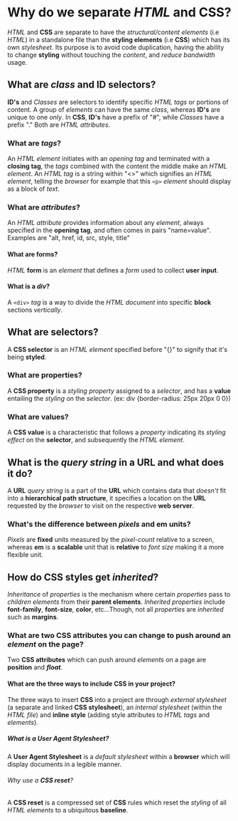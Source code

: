 # Why do we separate _HTML_ and **CSS**?

_HTML_ and **CSS** are separate to have the _structural/content elements_ (i.e _HTML_) in a standalone file than the **styling elements** (i.e **CSS**) which has its own _stylesheet_. Its purpose is to avoid code duplication, having the ability to change **styling** without touching the _content_, and _reduce bandwidth_ usage.

## What are _class_ and **ID** selectors?

**ID's** and _Classes_ are selectors to identify specific _HTML tags_ or portions of content. A group of _elements_ can have the same _class_, whereas **ID's** are unique to one _only_. In **CSS**, **ID's** have a prefix of "#", while _Classes_ have a prefix "." Both are _HTML attributes_.

### What are _tags_?

An _HTML element_ initiates with an _opening tag_ and terminated with a **closing tag**, the _tags_ combined with the content the middle make an _HTML element_. An _HTML tag_ is a string within "<>" which signifies an _HTML element_, telling the _browser_ for example that this `<p>` _element_ should display as a block of _text_.

### What are _attributes_?

An _HTML attribute_ provides information about any _element_, always specified in the **opening tag**, and often comes in pairs "name=value". Examples are "alt, href, id, src, style, title"

#### What are **forms**?

_HTML_ **form** is an _element_ that defines a _form_ used to collect **user input**.

#### What is a _div_?

A `<div>` _tag_ is a way to divide the _HTML document_ into specific **block** sections _vertically_.

## What are **selectors**?

A **CSS selector** is an _HTML element_ specified before "{}" to signify that it's being **styled**.

### What are **properties**?

A **CSS property** is a _styling property_ assigned to a _selector_, and has a **value** entailing the _styling_ on the _selector_. (ex: div {border-radius: 25px 20px 0 0})

### What are **values**?

A **CSS value** is a characteristic that follows a _property_ indicating its _styling effect_ on the **selector**, and subsequently the _HTML element_.

## What is the _query string_ in a **URL** and what does it do?

A **URL** _query string_ is a part of the **URL** which contains data that _doesn't_ fit into a **hierarchical path structure**, it specifies a location on the **URL** requested by the _browser_ to visit on the respective **web server**.

### What's the difference between _pixels_ and **em** units?

_Pixels_ are **fixed** units measured by the _pixel-count_ relative to a screen, whereas **em** is a **scalable** unit that is **relative** to _font size_ making it a more flexible unit.

## How do **CSS styles** get _inherited_?

_Inheritance_ of _properties_ is the mechanism where certain _properties_ pass to _children elements_ from their **parent elements**. _Inherited properties_ include **font-family**, **font-size**, **color**, etc...Though, not all _properties_ are _inherited_ such as **margins**.

### What are two **CSS attributes** you can change to push around an _element_ on the page?

Two **CSS attributes** which can push around _elements_ on a page are **position** and **_float_**.

#### What are the three ways to include **CSS** in your project?

The three ways to insert **CSS** into a project are through _external stylesheet_ (a separate and linked **CSS stylesheet**), an _internal stylesheet_ (within the _HTML file_) and **inline style** (adding style attributes to _HTML tags_ and _elements_).

##### What is a **User Agent Stylesheet**?

A **User Agent Stylesheet** is a _default stylesheet_ within a **browser** which will display documents in a legible manner.

###### Why use a **CSS reset**?

A **CSS reset** is a compressed set of **CSS** rules which reset the _styling_ of all _HTML elements_ to a ubiquitous **baseline**.
